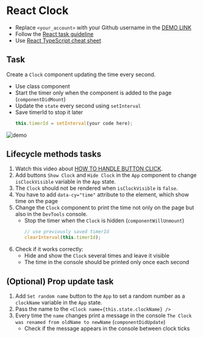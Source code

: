 # React Clock
- Replace `<your_account>` with your Github username in the
 [DEMO LINK](https://enrikadej.github.io/react_clock/)
- Follow the [React task guideline](https://github.com/mate-academy/react_task-guideline#react-tasks-guideline)
- Use [React TypeScript cheat sheet](https://mate-academy.github.io/fe-program/js/extra/react-typescript)

## Task
Create a `Clock` component updating the time every second.
- Use class component
- Start the timer only when the component is added to the page (`componentDidMount`)
- Update the `state` every second using `setInterval`
- Save timerId to stop it later
    ```js
    this.timerId = setInterval(your code here);
    ```

![demo](./screenshot.png)

## Lifecycle methods tasks
1. Watch this video about [HOW TO HANDLE BUTTON CLICK](https://youtu.be/87RkHpYMDXI).
1. Add buttons `Show Clock` and `Hide Clock` in the `App` component to change `isClockVisible` variable in the `App` state.
1. The `Clock` should not be rendered when `isClockVisible` is `false`.
1. You have to add `data-cy="time"` attribute to the element, which show time on the page
1. Change the `Clock` component to print the time not only on the page but also in the `DevTools` console.
    - Stop the timer when the `Clock` is hidden (`componentWillUnmount`)
        ```js
        // use previously saved timerId
        clearInterval(this.timerId);
        ```
1. Check if it works correctly:
    - Hide and show the `Clock` several times and leave it visible
    - The time in the console should be printed only once each second

## (Optional) Prop update task
1. Add `Set random name` button to the `App` to set a random number as a `clockName` variable in the `App` state.
1. Pass the name to the `<Clock name={this.state.clockName} />`
1. Every time the `name` changes print a message in the console `The Clock was renamed from oldName to newName` (`componentDidUpdate`)
    - Check if the message appears in the console between clock ticks
